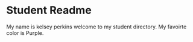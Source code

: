 # Student Readme
My name is kelsey perkins welcome to my student directory.
My favoirte color is Purple.